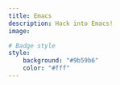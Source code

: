 ```yaml
---
title: Emacs
description: Hack into Emacs!
image:

# Badge style
style:
    background: "#9b59b6"
    color: "#fff"
---
```

